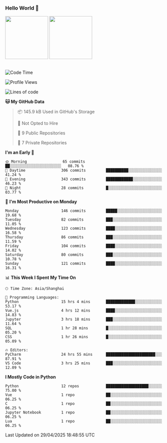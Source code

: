 ### Hello World 👋
<img align="" height="137px" src="https://github-readme-stats.vercel.app/api?username=myhMARS&hide_title=true&hide_border=true&show_icons=trueline_height=21&text_color=000&icon_color=000&bg_color=0,ea6161,ffc64d,fffc4d,52fa5a&theme=graywhite" /> </div>
<img align="" height="137px" src="https://github-readme-stats-git-masterrstaa-rickstaa.vercel.app/api/top-langs/?username=myhMARS&hide_title=true&hide_border=true&layout=compact&langs_count=6&text_color=000&icon_color=fff&bg_color=0,52fa5a,4dfcff,c64dff&theme=graywhite" /><br><br>

<!--START_SECTION:waka-->
![Code Time](http://img.shields.io/badge/Code%20Time-606%20hrs%201%20min-blue)

![Profile Views](http://img.shields.io/badge/Profile%20Views-0-blue)

![Lines of code](https://img.shields.io/badge/From%20Hello%20World%20I%27ve%20Written-447.9%20thousand%20lines%20of%20code-blue)

**🐱 My GitHub Data** 

> 📦 145.9 kB Used in GitHub's Storage 
 > 
> 🚫 Not Opted to Hire
 > 
> 📜 9 Public Repositories 
 > 
> 🔑 7 Private Repositories 
 > 
**I'm an Early 🐤** 

```text
🌞 Morning                65 commits          ██░░░░░░░░░░░░░░░░░░░░░░░   08.76 % 
🌆 Daytime                306 commits         ██████████░░░░░░░░░░░░░░░   41.24 % 
🌃 Evening                343 commits         ████████████░░░░░░░░░░░░░   46.23 % 
🌙 Night                  28 commits          █░░░░░░░░░░░░░░░░░░░░░░░░   03.77 % 
```
📅 **I'm Most Productive on Monday** 

```text
Monday                   146 commits         █████░░░░░░░░░░░░░░░░░░░░   19.68 % 
Tuesday                  82 commits          ███░░░░░░░░░░░░░░░░░░░░░░   11.05 % 
Wednesday                123 commits         ████░░░░░░░░░░░░░░░░░░░░░   16.58 % 
Thursday                 86 commits          ███░░░░░░░░░░░░░░░░░░░░░░   11.59 % 
Friday                   104 commits         ████░░░░░░░░░░░░░░░░░░░░░   14.02 % 
Saturday                 80 commits          ███░░░░░░░░░░░░░░░░░░░░░░   10.78 % 
Sunday                   121 commits         ████░░░░░░░░░░░░░░░░░░░░░   16.31 % 
```


📊 **This Week I Spent My Time On** 

```text
🕑︎ Time Zone: Asia/Shanghai

💬 Programming Languages: 
Python                   15 hrs 4 mins       █████████████░░░░░░░░░░░░   53.17 % 
Vue.js                   4 hrs 12 mins       ████░░░░░░░░░░░░░░░░░░░░░   14.83 % 
Jupyter                  3 hrs 18 mins       ███░░░░░░░░░░░░░░░░░░░░░░   11.64 % 
SQL                      1 hr 28 mins        █░░░░░░░░░░░░░░░░░░░░░░░░   05.20 % 
CSS                      1 hr 26 mins        █░░░░░░░░░░░░░░░░░░░░░░░░   05.09 % 

🔥 Editors: 
PyCharm                  24 hrs 55 mins      ██████████████████████░░░   87.91 % 
VS Code                  3 hrs 25 mins       ███░░░░░░░░░░░░░░░░░░░░░░   12.09 % 
```

**I Mostly Code in Python** 

```text
Python                   12 repos            ███████████████████░░░░░░   75.00 % 
Vue                      1 repo              ██░░░░░░░░░░░░░░░░░░░░░░░   06.25 % 
C                        1 repo              ██░░░░░░░░░░░░░░░░░░░░░░░   06.25 % 
Jupyter Notebook         1 repo              ██░░░░░░░░░░░░░░░░░░░░░░░   06.25 % 
Lua                      1 repo              ██░░░░░░░░░░░░░░░░░░░░░░░   06.25 % 
```




 Last Updated on 29/04/2025 18:48:55 UTC
<!--END_SECTION:waka-->

<!--
**myhMARS/myhMARS** is a ✨ _special_ ✨ repository because its `README.md` (this file) appears on your GitHub profile.

Here are some ideas to get you started:

- 🔭 I’m currently working on ...
- 🌱 I’m currently learning ...
- 👯 I’m looking to collaborate on ...
- 🤔 I’m looking for help with ...
- 💬 Ask me about ...
- 📫 How to reach me: ...
- 😄 Pronouns: ...
- ⚡ Fun fact: ...
-->
